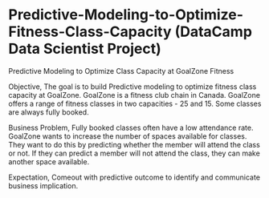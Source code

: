 # Predictive-Modeling-to-Optimize-Fitness-Class-Capacity (DataCamp Data Scientist Project)
Predictive Modeling to Optimize Class Capacity at GoalZone Fitness 

Objective,
The goal is to build Predictive modeling to optimize fitness class capacity at GoalZone.
GoalZone is a fitness club chain in Canada. GoalZone offers a range of fitness classes in two capacities - 25 and 15. Some classes are always fully booked. 

Business Problem,
Fully booked classes often have a low attendance rate. GoalZone wants to increase the number of spaces available for classes. They want to do this by predicting whether the member will attend the class or not. If they can predict a member will not attend the class, they can make another space available.

Expectation, Comeout with predictive outcome to identify and communicate business implication.
